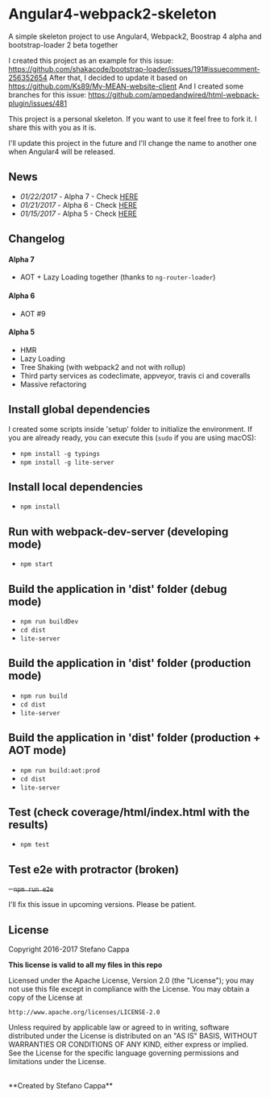 # Angular4-webpack2-skeleton
A simple skeleton project to use Angular4, Webpack2, Boostrap 4 alpha and bootstrap-loader 2 beta together


I created this project as an example for this issue: https://github.com/shakacode/bootstrap-loader/issues/191#issuecomment-256352654
After that, I decided to update it based on https://github.com/Ks89/My-MEAN-website-client
And I created some branches for this issue: https://github.com/ampedandwired/html-webpack-plugin/issues/481

This project is a personal skeleton. If you want to use it feel free to fork it.
I share this with you as it is.

I'll update this project in the future and I'll change the name to another one when Angular4 will be released.

## News
- *01/22/2017* - Alpha 7 - Check [HERE](https://github.com/Ks89/Angular2-webpack2-skeleton/releases)
- *01/21/2017* - Alpha 6 - Check [HERE](https://github.com/Ks89/Angular2-webpack2-skeleton/releases)
- *01/15/2017* - Alpha 5 - Check [HERE](https://github.com/Ks89/Angular2-webpack2-skeleton/releases)


## Changelog

#### Alpha 7
- AOT + Lazy Loading together (thanks to `ng-router-loader`)

#### Alpha 6
- AOT #9

#### Alpha 5
- HMR
- Lazy Loading
- Tree Shaking (with webpack2 and not with rollup)
- Third party services as codeclimate, appveyor, travis ci and coveralls
- Massive refactoring


## Install global dependencies
I created some scripts inside 'setup' folder to initialize the environment.
If you are already ready, you can execute this (`sudo` if you are using macOS):

- `npm install -g typings`
- `npm install -g lite-server`

## Install local dependencies
- `npm install`

## Run with webpack-dev-server (developing mode)
- `npm start`

## Build the application in 'dist' folder (debug mode)
- `npm run buildDev`
- `cd dist`
- `lite-server`

## Build the application in 'dist' folder (production mode)
- `npm run build`
- `cd dist`
- `lite-server`

## Build the application in 'dist' folder (production + AOT mode)
- `npm run build:aot:prod`
- `cd dist`
- `lite-server`

## Test (check coverage/html/index.html with the results)
- `npm test`

## Test e2e with protractor (broken)
~~- `npm run e2e`~~

I'll fix this issue in upcoming versions. Please be patient.


## License

Copyright 2016-2017 Stefano Cappa

**This license is valid to all my files in this repo**

Licensed under the Apache License, Version 2.0 (the "License");
you may not use this file except in compliance with the License.
You may obtain a copy of the License at

    http://www.apache.org/licenses/LICENSE-2.0

Unless required by applicable law or agreed to in writing, software
distributed under the License is distributed on an "AS IS" BASIS,
WITHOUT WARRANTIES OR CONDITIONS OF ANY KIND, either express or implied.
See the License for the specific language governing permissions and
limitations under the License.

<br/>
**Created by Stefano Cappa**
